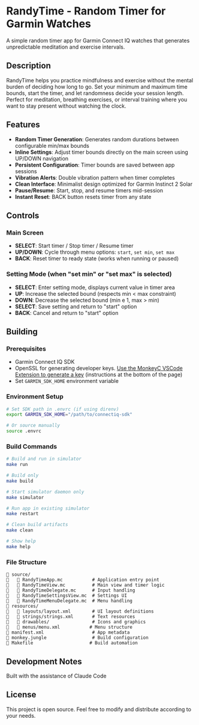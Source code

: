 # RandyTime - Random Timer for Garmin Watches

A simple random timer app for Garmin Connect IQ watches that generates unpredictable meditation and exercise intervals.

## Description

RandyTime helps you practice mindfulness and exercise without the mental burden of deciding how long to go. Set your minimum and maximum time bounds, start the timer, and let randomness decide your session length. Perfect for meditation, breathing exercises, or interval training where you want to stay present without watching the clock.

## Features

- **Random Timer Generation**: Generates random durations between configurable min/max bounds
- **Inline Settings**: Adjust timer bounds directly on the main screen using UP/DOWN navigation
- **Persistent Configuration**: Timer bounds are saved between app sessions
- **Vibration Alerts**: Double vibration pattern when timer completes
- **Clean Interface**: Minimalist design optimized for Garmin Instinct 2 Solar
- **Pause/Resume**: Start, stop, and resume timers mid-session
- **Instant Reset**: BACK button resets timer from any state

## Controls

### Main Screen
- **SELECT**: Start timer / Stop timer / Resume timer
- **UP/DOWN**: Cycle through menu options: `start`, `set min`, `set max`
- **BACK**: Reset timer to ready state (works when running or paused)

### Setting Mode (when "set min" or "set max" is selected)
- **SELECT**: Enter setting mode, displays current value in timer area
- **UP**: Increase the selected bound (respects min < max constraint)
- **DOWN**: Decrease the selected bound (min e 1, max > min)
- **SELECT**: Save setting and return to "start" option
- **BACK**: Cancel and return to "start" option

## Building

### Prerequisites
- Garmin Connect IQ SDK
- OpenSSL for generating developer keys. [Use the MonkeyC VSCode Extension to generate a key](https://developer.garmin.com/connect-iq/connect-iq-basics/getting-started/) (instructions at the bottom of the page)
- Set `GARMIN_SDK_HOME` environment variable

### Environment Setup
```bash
# Set SDK path in .envrc (if using direnv)
export GARMIN_SDK_HOME="/path/to/connectiq-sdk"

# Or source manually
source .envrc
```

### Build Commands
```bash
# Build and run in simulator
make run

# Build only
make build

# Start simulator daemon only
make simulator

# Run app in existing simulator
make restart

# Clean build artifacts
make clean

# Show help
make help
```


### File Structure
```
   source/
      RandyTimeApp.mc           # Application entry point
      RandyTimeView.mc          # Main view and timer logic
      RandyTimeDelegate.mc      # Input handling
      RandyTimeSettingsView.mc  # Settings UI
      RandyTimeMenuDelegate.mc  # Menu handling
   resources/
      layouts/layout.xml        # UI layout definitions
      strings/strings.xml       # Text resources
      drawables/                # Icons and graphics
      menus/menu.xml           # Menu structure
   manifest.xml                  # App metadata
   monkey.jungle                 # Build configuration
   Makefile                     # Build automation
```

## Development Notes

Built with the assistance of Claude Code

## License

This project is open source. Feel free to modify and distribute according to your needs.
